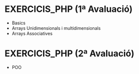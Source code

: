 # EXERCICIS_PHP (1ª Avaluació)
- Basics
- Arrays Unidimensionals i multidimensionals
- Arrays Associatives

# EXERCICIS_PHP (2ª Avaluació)
- POO